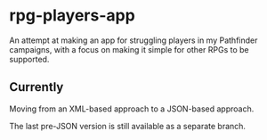 # rpg-players-app

An attempt at making an app for struggling players in my Pathfinder campaigns, with a focus on making it simple for other RPGs to be supported.

## Currently

Moving from an XML-based approach to a JSON-based approach.

The last pre-JSON version is still available as a separate branch.
